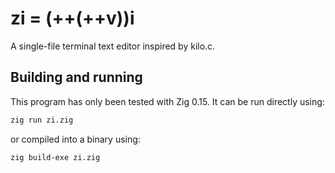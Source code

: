 # zi = (++(++v))i

A single-file terminal text editor inspired by kilo.c.

## Building and running
This program has only been tested with Zig 0.15. It can be run directly using:

```bash
zig run zi.zig
```

or compiled into a binary using:

```bash
zig build-exe zi.zig
```
